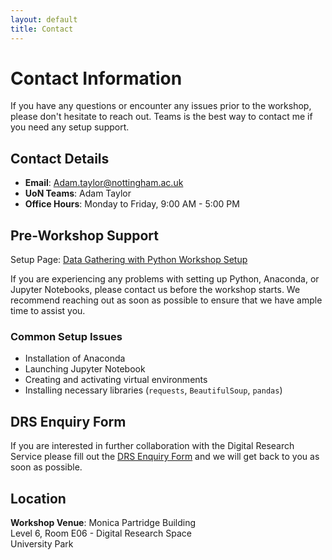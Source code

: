 ```yaml
---
layout: default
title: Contact
---
```


# Contact Information

If you have any questions or encounter any issues prior to the workshop, please don't hesitate to reach out. Teams is the best way to contact me if you need any setup support.

## Contact Details

- **Email**: [Adam.taylor@nottingham.ac.uk](mailto:Adam.taylor@nottingham.ac.uk)
- **UoN Teams**: Adam Taylor
- **Office Hours**: Monday to Friday, 9:00 AM - 5:00 PM

## Pre-Workshop Support

Setup Page: [Data Gathering with Python Workshop Setup](/setup)

If you are experiencing any problems with setting up Python, Anaconda, or Jupyter Notebooks, please contact us before the workshop starts. We recommend reaching out as soon as possible to ensure that we have ample time to assist you.

### Common Setup Issues

- Installation of Anaconda
- Launching Jupyter Notebook
- Creating and activating virtual environments
- Installing necessary libraries (`requests`, `BeautifulSoup`, `pandas`)

## DRS Enquiry Form

If you are interested in further collaboration with the Digital Research Service please fill out the [DRS Enquiry Form](https://digitalresearch.nottingham.ac.uk/) and we will get back to you as soon as possible.


## Location

**Workshop Venue**:
Monica Partridge Building  
Level 6, Room E06 - Digital Research Space  
University Park

